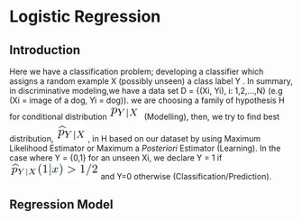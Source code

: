 # Logistic Regression
   ## Introduction
Here we have a classification problem; developing a classifier which assigns a random example X (possibly unseen) a class label
Y . In summary, in discriminative modeling,we have a data set D = {(Xi, Yi), i: 1,2,...,N} (e.g (Xi = image of a dog, Yi = dog)). we are choosing a family of hypothesis H for conditional distribution ![](images/cond.jpg) (Modelling), then, we try to find best distribution, ![](images/cond2.png) , in H based on our dataset by using Maximum Likelihood Estimator or Maximum a *Posteriori* Estimator (Learning). In the case where Y = {0,1} for an unseen Xi, we declare Y = 1 if ![](images/pred1.png) and Y=0 otherwise (Classification/Prediction).
## Regression Model
